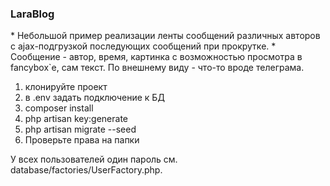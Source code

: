 <h3>LaraBlog</h3>
* Небольшой пример реализации ленты сообщений различных авторов с ajax-подгрузкой последующих сообщений при прокрутке.
*  Сообщение - автор, время, картинка с возможностью просмотра в fancybox`e, сам текст. По внешнему виду - что-то вроде телеграма.

<ol>
<li>клонируйте проект</li>
<li>в .env задать подключение к БД</li>
<li>composer install</li>
<li>php artisan key:generate</li>
<li>php artisan migrate --seed</li>
<li>Проверьте права на папки</li>
 </ol>
 
 У всех пользователей один пароль см. database/factories/UserFactory.php.<br>
 
